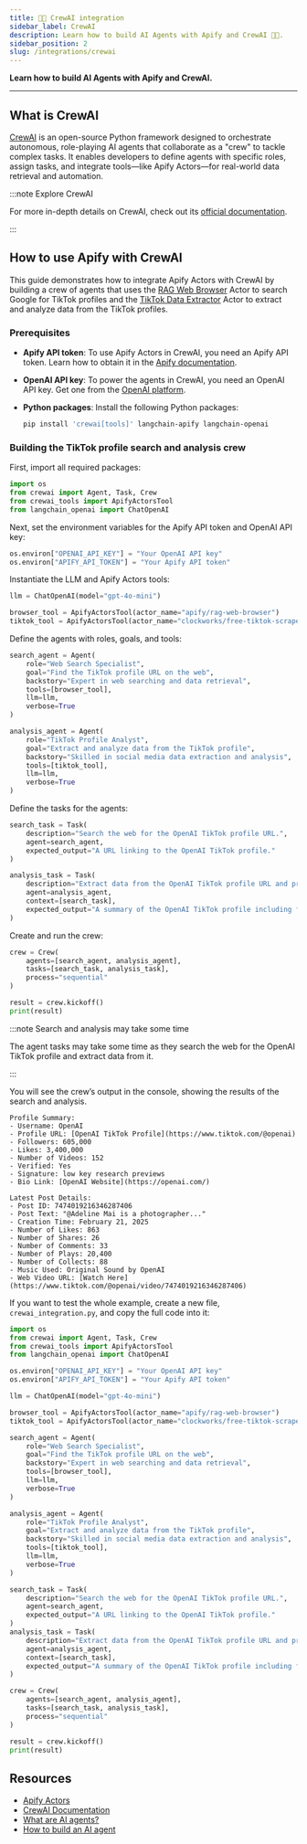 ```yaml
---
title: 🤖🚀 CrewAI integration
sidebar_label: CrewAI
description: Learn how to build AI Agents with Apify and CrewAI 🤖🚀.
sidebar_position: 2
slug: /integrations/crewai
---
```


**Learn how to build AI Agents with Apify and CrewAI.**

---

## What is CrewAI

[CrewAI](https://www.crewai.com/) is an open-source Python framework designed to orchestrate autonomous, role-playing AI agents that collaborate as a "crew" to tackle complex tasks. It enables developers to define agents with specific roles, assign tasks, and integrate tools—like Apify Actors—for real-world data retrieval and automation.

:::note Explore CrewAI

For more in-depth details on CrewAI, check out its [official documentation](https://docs.crewai.com/).

:::

## How to use Apify with CrewAI

This guide demonstrates how to integrate Apify Actors with CrewAI by building a crew of agents that uses the [RAG Web Browser](https://apify.com/apify/rag-web-browser) Actor to search Google for TikTok profiles and the [TikTok Data Extractor](https://apify.com/clockworks/free-tiktok-scraper) Actor to extract and analyze data from the TikTok profiles.

### Prerequisites

- **Apify API token**: To use Apify Actors in CrewAI, you need an Apify API token. Learn how to obtain it in the [Apify documentation](https://docs.apify.com/platform/integrations/api).
- **OpenAI API key**: To power the agents in CrewAI, you need an OpenAI API key. Get one from the [OpenAI platform](https://platform.openai.com/account/api-keys).
- **Python packages**: Install the following Python packages:

    ```bash
    pip install 'crewai[tools]' langchain-apify langchain-openai
    ```

### Building the TikTok profile search and analysis crew

First, import all required packages:

```python
import os
from crewai import Agent, Task, Crew
from crewai_tools import ApifyActorsTool
from langchain_openai import ChatOpenAI
```

Next, set the environment variables for the Apify API token and OpenAI API key:

```python
os.environ["OPENAI_API_KEY"] = "Your OpenAI API key"
os.environ["APIFY_API_TOKEN"] = "Your Apify API token"
```

Instantiate the LLM and Apify Actors tools:

```python
llm = ChatOpenAI(model="gpt-4o-mini")

browser_tool = ApifyActorsTool(actor_name="apify/rag-web-browser")
tiktok_tool = ApifyActorsTool(actor_name="clockworks/free-tiktok-scraper")
```

Define the agents with roles, goals, and tools:

```python
search_agent = Agent(
    role="Web Search Specialist",
    goal="Find the TikTok profile URL on the web",
    backstory="Expert in web searching and data retrieval",
    tools=[browser_tool],
    llm=llm,
    verbose=True
)

analysis_agent = Agent(
    role="TikTok Profile Analyst",
    goal="Extract and analyze data from the TikTok profile",
    backstory="Skilled in social media data extraction and analysis",
    tools=[tiktok_tool],
    llm=llm,
    verbose=True
)
```

Define the tasks for the agents:

```python
search_task = Task(
    description="Search the web for the OpenAI TikTok profile URL.",
    agent=search_agent,
    expected_output="A URL linking to the OpenAI TikTok profile."
)

analysis_task = Task(
    description="Extract data from the OpenAI TikTok profile URL and provide a profile summary and details about the latest post.",
    agent=analysis_agent,
    context=[search_task],
    expected_output="A summary of the OpenAI TikTok profile including followers and likes, plus details about their most recent post."
)
```

Create and run the crew:

```python
crew = Crew(
    agents=[search_agent, analysis_agent],
    tasks=[search_task, analysis_task],
    process="sequential"
)

result = crew.kickoff()
print(result)
```

:::note Search and analysis may take some time

The agent tasks may take some time as they search the web for the OpenAI TikTok profile and extract data from it.

:::

You will see the crew’s output in the console, showing the results of the search and analysis.

```text
Profile Summary:
- Username: OpenAI
- Profile URL: [OpenAI TikTok Profile](https://www.tiktok.com/@openai)
- Followers: 605,000
- Likes: 3,400,000
- Number of Videos: 152
- Verified: Yes
- Signature: low key research previews
- Bio Link: [OpenAI Website](https://openai.com/)

Latest Post Details:
- Post ID: 7474019216346287406
- Post Text: "@Adeline Mai is a photographer..."
- Creation Time: February 21, 2025
- Number of Likes: 863
- Number of Shares: 26
- Number of Comments: 33
- Number of Plays: 20,400
- Number of Collects: 88
- Music Used: Original Sound by OpenAI
- Web Video URL: [Watch Here](https://www.tiktok.com/@openai/video/7474019216346287406)
```

If you want to test the whole example, create a new file, `crewai_integration.py`, and copy the full code into it:

```python
import os
from crewai import Agent, Task, Crew
from crewai_tools import ApifyActorsTool
from langchain_openai import ChatOpenAI

os.environ["OPENAI_API_KEY"] = "Your OpenAI API key"
os.environ["APIFY_API_TOKEN"] = "Your Apify API token"

llm = ChatOpenAI(model="gpt-4o-mini")

browser_tool = ApifyActorsTool(actor_name="apify/rag-web-browser")
tiktok_tool = ApifyActorsTool(actor_name="clockworks/free-tiktok-scraper")

search_agent = Agent(
    role="Web Search Specialist",
    goal="Find the TikTok profile URL on the web",
    backstory="Expert in web searching and data retrieval",
    tools=[browser_tool],
    llm=llm,
    verbose=True
)

analysis_agent = Agent(
    role="TikTok Profile Analyst",
    goal="Extract and analyze data from the TikTok profile",
    backstory="Skilled in social media data extraction and analysis",
    tools=[tiktok_tool],
    llm=llm,
    verbose=True
)

search_task = Task(
    description="Search the web for the OpenAI TikTok profile URL.",
    agent=search_agent,
    expected_output="A URL linking to the OpenAI TikTok profile."
)
analysis_task = Task(
    description="Extract data from the OpenAI TikTok profile URL and provide a profile summary and details about the latest post.",
    agent=analysis_agent,
    context=[search_task],
    expected_output="A summary of the OpenAI TikTok profile including followers and likes, plus details about their most recent post."
)

crew = Crew(
    agents=[search_agent, analysis_agent],
    tasks=[search_task, analysis_task],
    process="sequential"
)

result = crew.kickoff()
print(result)
```

## Resources

- [Apify Actors](https://docs.apify.com/platform/using-actors)
- [CrewAI Documentation](https://docs.crewai.com/)
- [What are AI agents?](https://blog.apify.com/what-are-ai-agents/)
- [How to build an AI agent](https://blog.apify.com/how-to-build-an-ai-agent/)
